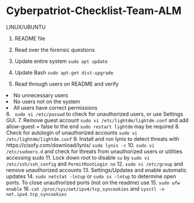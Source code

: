 # Cyberpatriot-Checklist-Team-ALM

LINUX/UBUNTU

1. README file

2. Read over the forensic questions

3. Update entire system <code>sudo apt update</code>

4. Update Bash <code>sudo apt-get dist-upgrade</code>

5. Read through users on README and verify <ul>
<li>No unnecessary users</li>
<li>No users not on the system</li>
<li>All users have correct permissions</li>
   </ul>
6. <code> sudo vi /etc/passwd</code> to check for unauthorized users, or use Settings GUI.
7. Remove guest account <code>sudo vi /etc/lightdm/lightdm.conf</code> and add allow-guest = false to the end <code>sudo restart lightdm</code> may be required
8. Check for autologin of unauthorized accounts <code>sudo vi /etc/lightdm/lightdm.conf</code>
9. Install and run lynis to detect threats with https://cisofy.com/download/lynis/ <code>sudo lynis -c</code>
10. <code>sudo vi /etc/sudoers.d</code> and check for threats from unauthorized users or utilities accessing sudo
11. Lock down root to disable <code>su</code> by <code>sudo vi /etc/ssh/ssh_config</code> and <code>PermitRootLogin no</code>
12. <code>sudo vi /etc/group</code> and remove unauthorized accounts
13. Settings/Updates and enable automatic updates
14. <code>sudo netstat -lntup</code> or <code>sudo ss -lntup</code> to determine open ports. To close unauthorized ports (not on the readme) use 
15. <code>sudo ufw enable</code>
16. <code>cat /proc/sys/net/ipv4/tcp_syncookies</code> and <code>sysctl -n net.ipv4.tcp_syncookies</code>
 

